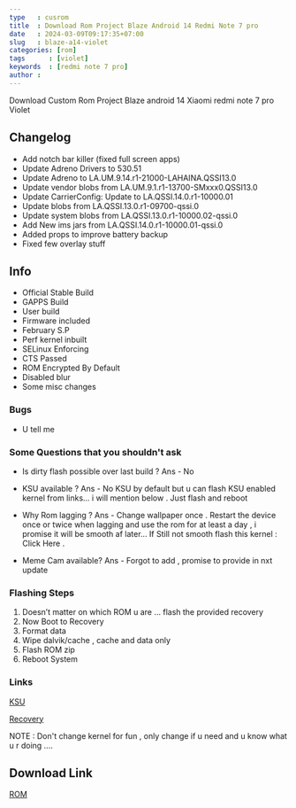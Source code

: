```yaml
---
type   : cusrom
title  : Download Rom Project Blaze Android 14 Redmi Note 7 pro
date   : 2024-03-09T09:17:35+07:00
slug   : blaze-a14-violet
categories: [rom]
tags      : [violet]
keywords  : [redmi note 7 pro]
author : 
---
```


Download Custom Rom Project Blaze android 14 Xiaomi redmi note 7 pro Violet

## Changelog
- Add notch bar killer (fixed full screen apps)
- Update Adreno Drivers to 530.51 
- Update Adreno to LA.UM.9.14.r1-21000-LAHAINA.QSSI13.0
- Update vendor blobs from LA.UM.9.1.r1-13700-SMxxx0.QSSI13.0 
- Update CarrierConfig: Update to LA.QSSI.14.0.r1-10000.01 
- Update blobs from LA.QSSI.13.0.r1-09700-qssi.0 
- Update system blobs from LA.QSSI.13.0.r1-10000.02-qssi.0 
- Add New ims jars from LA.QSSI.14.0.r1-10000.01-qssi.0 
- Added props to improve battery backup 
- Fixed few overlay stuff


## Info 
- Official Stable Build
- GAPPS Build
- User build 
- Firmware included
- February S.P
- Perf kernel inbuilt 
- SELinux Enforcing 
- CTS Passed
- ROM Encrypted By Default
- Disabled blur 
- Some misc changes

### Bugs 
- U tell me


### Some Questions that you shouldn't ask 
- Is dirty flash possible over last build ?
Ans - No
- KSU available ?
Ans - No KSU by default but u can flash KSU enabled kernel from links... i will mention below . Just flash and reboot

- Why Rom lagging ?
Ans - Change wallpaper once . Restart the device once or twice when lagging and use the rom for at least a day , i promise it will be smooth af later...
If Still not smooth flash this kernel : Click Here .

- Meme Cam available? 
Ans - Forgot to add , promise to provide in nxt update


### Flashing Steps
1. Doesn’t matter on which ROM u are … flash the provided recovery
2. Now Boot to Recovery
3. Format data
4. Wipe dalvik/cache , cache and data only
5. Flash ROM zip
6. Reboot System

### Links
[KSU](https://t.me/romcentralgallery/156)

[Recovery](https://t.me/romcentralgallery/52)


NOTE : Don't change kernel for fun , only change if u need and u know what u r doing ....

## Download Link
[ROM](https://www.projectblaze.in/)

